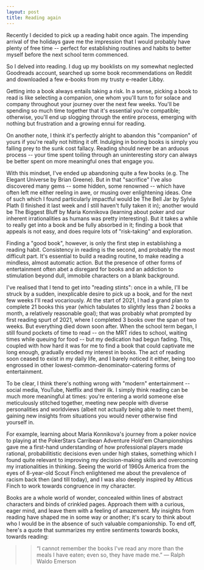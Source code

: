 ```yaml
---
layout: post
title: Reading again
---
```


Recently I decided to pick up a reading habit once again. The impending arrival of the holidays gave me the impression that I would probably have plenty of free time -- perfect for establishing routines and habits to better myself before the next school term commenced. 

So I delved into reading. I dug up my booklists on my somewhat neglected Goodreads account, searched up some book recommendations on Reddit and downloaded a few e-books from my trusty e-reader Libby. 

Getting into a book always entails taking a risk. In a sense, picking a book to read is like selecting a companion, one whom you'll turn to for solace and company throughout your journey over the next few weeks. You'll be spending so much time together that it's essential you're compatible; otherwise, you'll end up slogging through the entire process, emerging with nothing but frustration and a growing ennui for reading.

On another note, I think it's perfectly alright to abandon this "companion" of yours if you're really not hitting it off. Indulging in boring books is simply you falling prey to the sunk cost fallacy. Reading should never be an arduous process -- your time spent toiling through an uninteresting story can always be better spent on more meaningful ones that engage you. 

With this mindset, I've ended up abandoning quite a few books (e.g. The Elegant Universe by Brian Greene). But in that "sacrifice" I've also discovered many gems -- some hidden, some renowned -- which have often left me either reeling in awe, or musing over enlightening ideas. One of such which I found particularly impactful would be The Bell Jar by Sylvia Plath (I finished it last week and I still haven't fully taken it in); another would be The Biggest Bluff by Maria Konnikova (learning about poker and our inherent irrationalities as humans was pretty interesting). But it takes a while to really get into a book and be fully absorbed in it; finding a book that appeals is not easy, and does require lots of "risk-taking" and exploration.

Finding a "good book", however, is only the first step in establishing a reading habit. Consistency in reading is the second, and probably the most difficult part. It's essential to build a reading routine, to make reading a mindless, almost automatic action. But the presence of other forms of entertainment often abet a disregard for books and an addiction to stimulation beyond dull, immobile characters on a blank background. 

I've realised that I tend to get into "reading stints": once in a while, I'll be struck by a sudden, inexplicable desire to pick up a book, and for the next few weeks I'll read vocariously. At the start of 2021, I had a grand plan to complete 21 books this year (which tabulates to slightly less than 2 books a month, a relatively reasonable goal); that was probably what prompted by first reading spurt of 2021, where I completed 3 books over the span of two weeks. But everything died down soon after. When the school term began, I still found pockets of time to read -- on the MRT rides to school, waiting times while queuing for food -- but my dedication had begun fading. This, coupled with how hard it was for me to find a book that could captivate me long enough, gradually eroded my interest in books. The act of reading soon ceased to exist in my daily life, and I barely noticed it either, being too engrossed in other lowest-common-denominator-catering forms of entertainment.

To be clear, I think there's nothing wrong with "modern" entertainment -- social media, YouTube, Netflix and their ilk. I simply think reading can be much more meaningful at times: you're entering a world someone else meticulously stitched together, meeting new people with diverse personalities and worldviews (albeit not actually being able to meet them), gaining new insights from situations you would never otherwise find yourself in. 

For example, learning about Maria Konnikova's journey from a poker novice to playing at the PokerStars Carribean Adventure Hold'em Championships gave me a first-hand understanding of how professional players made rational, probabilitistic decisions even under high stakes, something which I found quite relevant to improving my decision-making skills and overcoming my irrationalities in thinking. Seeing the world of 1960s America from the eyes of 8-year-old Scout Finch enlightened me about the prevalence of racism back then (and till today), and I was also deeply inspired by Atticus Finch to work towards congruence in my character.

Books are a whole world of wonder, concealed within lines of abstract characters and binds of crinkled pages. Approach them with a curious, eager mind, and leave them with a feeling of amazement. My insights from reading have shaped me in some way or another; it's scary to think about who I would be in the absence of such valuable companionship. To end off, here's a quote that summarizes my entire sentiments towards books, towards reading:

>> “I cannot remember the books I've read any more than the meals I have eaten; even so, they have made me.” ― Ralph Waldo Emerson
